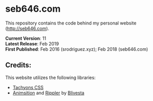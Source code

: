 # seb646.com
This repository contains the code behind my personal website (http://seb646.com). 


**Current Version**: 11<br>
**Latest Release**: Feb 2019<br>
**First Published**: Feb 2016 (srodriguez.xyz); Feb 2018 (seb646.com)

## Credits:
This website utilizes the following libraries:

- [Tachyons CSS](http://tachyons.io/)
- [Animsition](http://git.blivesta.com/animsition/) and [Rippler](http://git.blivesta.com/rippler/) by [Blivesta](https://www.blivesta.com/)